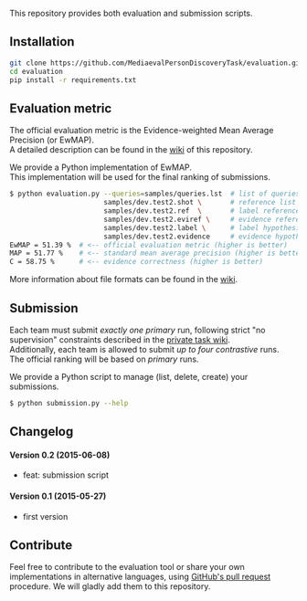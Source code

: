 
This repository provides both evaluation and submission scripts.

## Installation

```bash
git clone https://github.com/MediaevalPersonDiscoveryTask/evaluation.git
cd evaluation
pip install -r requirements.txt
```
## Evaluation metric

The official evaluation metric is the Evidence-weighted Mean Average Precision (or EwMAP).  
A detailed description can be found in the [wiki](https://github.com/MediaevalPersonDiscoveryTask/evaluation/wiki/Evaluation-metric) of this repository.

We provide a Python implementation of EwMAP.  
This implementation will be used for the final ranking of submissions.

```bash
$ python evaluation.py --queries=samples/queries.lst  # list of queries
                       samples/dev.test2.shot \       # reference list of shots
                       samples/dev.test2.ref  \       # label reference
                       samples/dev.test2.eviref \     # evidence reference
                       samples/dev.test2.label \      # label hypothesis
                       samples/dev.test2.evidence     # evidence hypothesis
EwMAP = 51.39 %  # <-- official evaluation metric (higher is better)
MAP = 51.77 %    # <-- standard mean average precision (higher is better)
C = 58.75 %      # <-- evidence correctness (higher is better)
```

More information about file formats can be found in the [wiki](https://github.com/MediaevalPersonDiscoveryTask/evaluation/wiki/File-format).

## Submission

Each team must submit *exactly one primary* run, following strict "no supervision" constraints described in the [private task wiki](http://mediaeval15.pbworks.com/w/page/95456627/PersonDiscovery).  
Additionally, each team is allowed to submit *up to four contrastive* runs.  
The official ranking will be based on *primary* runs.

We provide a Python script to manage (list, delete, create) your submissions.

```bash
$ python submission.py --help
```

## Changelog

#### Version 0.2 (2015-06-08)

  - feat: submission script

#### Version 0.1 (2015-05-27)

  - first version


## Contribute

Feel free to contribute to the evaluation tool or share your own implementations in alternative languages, using [GitHub's pull request](https://help.github.com/articles/using-pull-requests/) procedure. We will gladly add them to this repository.
